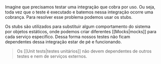 Imagine que precisamos testar uma integração que cobra por uso. Ou seja, toda vez que o teste é executado e batemos nessa integração ocorre uma cobrança. Para resolver esse problema podemos usar os stubs.

Os stubs são utilizados para substituir algum comportamento do sistema por objetos estáticos, onde podemos criar diferentes [[Mocks|mocks]] para cada serviço específico. Dessa forma nossos testes não ficam dependentes dessa integração estar de pé e funcionando.

> Os [[Unit tests|testes unitários]] não devem dependentes de outros testes e nem de serviços externos.

